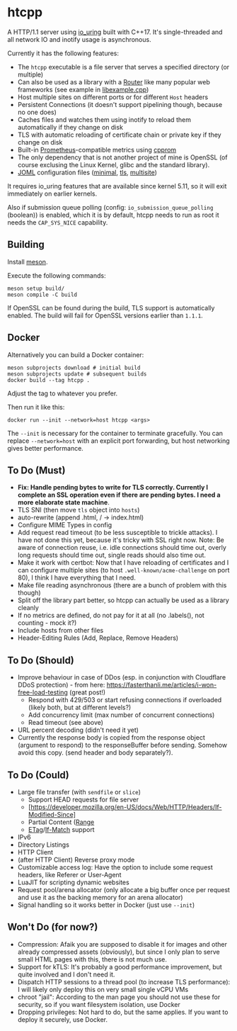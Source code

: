 # htcpp

A HTTP/1.1 server using [io_uring](https://en.wikipedia.org/wiki/Io_uring) built with C++17. It's single-threaded and all network IO and inotify usage is asynchronous.

Currently it has the following features:
* The `htcpp` executable is a file server that serves a specified directory (or multiple)
* Can also be used as a library with a [Router](src/router.hpp) like many popular web frameworks (see example in [libexample.cpp](src/libexample.cpp))
* Host multiple sites on different ports or for different `Host` headers
* Persistent Connections (it doesn't support pipelining though, because no one does)
* Caches files and watches them using inotify to reload them automatically if they change on disk
* TLS with automatic reloading of certificate chain or private key if they change on disk
* Built-in [Prometheus](https://prometheus.io/)-compatible metrics using [cpprom](https://github.com/pfirsich/cpprom/)
* The only dependency that is not another project of mine is OpenSSL (of course exclusing the Linux Kernel, glibc and the standard library).
* [JOML](https://github.com/pfirsich/joml) configuration files ([minimal](./config-minimal.joml), [tls](./config-tls.joml), [multisite](./config-multisite.joml))

It requires io_uring features that are available since kernel 5.11, so it will exit immediately on earlier kernels.

Also if submission queue polling (config: `io_submission_queue_polling` (boolean)) is enabled, which it is by default, htcpp needs to run as root it needs the `CAP_SYS_NICE` capability.

## Building
Install [meson](https://mesonbuild.com/).

Execute the following commands:
```shell
meson setup build/
meson compile -C build
```

If OpenSSL can be found during the build, TLS support is automatically enabled. The build will fail for OpenSSL versions earlier than `1.1.1`.

## Docker
Alternatively you can build a Docker container:
```shell
meson subprojects download # initial build
meson subprojects update # subsequent builds
docker build --tag htcpp .
```
Adjust the tag to whatever you prefer.

Then run it like this:
```
docker run --init --network=host htcpp <args>
```
The `--init` is necessary for the container to terminate gracefully. You can replace `--network=host` with an explicit port forwarding, but host networking gives better performance.

## To Do (Must)
* **Fix: Handle pending bytes to write for TLS correctly. Currently I complete an SSL operation even if there are pending bytes. I need a more elaborate state machine**.
* TLS SNI (then move `tls` object into `hosts`)
* auto-rewrite (append .html, / -> index.html)
* Configure MIME Types in config
* Add request read timeout (to be less susceptible to trickle attacks). I have not done this yet, because it's tricky with SSL right now. Note: Be aware of connection reuse, i.e. idle connections should time out, overly long requests should time out, single reads should also time out.
* Make it work with certbot: Now that I have reloading of certificates and I can configure multiple sites (to host `.well-known/acme-challenge` on port 80), I think I have everything that I need.
* Make file reading asynchronous (there are a bunch of problem with this though)
* Split off the library part better, so htcpp can actually be used as a library cleanly
* If no metrics are defined, do not pay for it at all (no .labels(), not counting - mock it?)
* Include hosts from other files
* Header-Editing Rules (Add, Replace, Remove Headers)

## To Do (Should)
* Improve behaviour in case of DDos (esp. in conjunction with Cloudflare DDoS protection) - from here: https://fasterthanli.me/articles/i-won-free-load-testing (great post!)
    - Respond with 429/503 or start refusing connections if overloaded (likely both, but at different levels?)
    - Add concurrency limit (max number of concurrent connections)
    - Read timeout (see above)
* URL percent decoding (didn't need it yet)
* Currently the response body is copied from the response object (argument to respond) to the responseBuffer before sending. Somehow avoid this copy. (send header and body separately?).

## To Do (Could)
* Large file transfer (with `sendfile` or `slice`)
    - Support HEAD requests for file server
    - [https://developer.mozilla.org/en-US/docs/Web/HTTP/Headers/If-Modified-Since]
    - Partial Content ([Range](https://developer.mozilla.org/en-US/docs/Web/HTTP/Headers/Range)
    - [ETag](https://developer.mozilla.org/en-US/docs/Web/HTTP/Headers/ETag)/[If-Match](https://developer.mozilla.org/en-US/docs/Web/HTTP/Headers/If-Match) support
* IPv6
* Directory Listings
* HTTP Client
* (after HTTP Client) Reverse proxy mode
* Customizable access log: Have the option to include some request headers, like Referer or User-Agent
* LuaJIT for scripting dynamic websites
* Request pool/arena allocator (only allocate a big buffer once per request and use it as the backing memory for an arena allocator)
* Signal handling so it works better in Docker (just use `--init`)

## Won't Do (for now?)
* Compression: Afaik you are supposed to disable it for images and other already compressed assets (obviously), but since I only plan to serve small HTML pages with this, there is not much use.
* Support for kTLS: It's probably a good performance improvement, but quite involved and I don't need it.
* Dispatch HTTP sessions to a thread pool (to increase TLS performance): I will likely only deploy this on very small single vCPU VMs
* chroot "jail": According to the man page you should not use these for security, so if you want filesystem isolation, use Docker
* Dropping privileges: Not hard to do, but the same applies. If you want to deploy it securely, use Docker.
